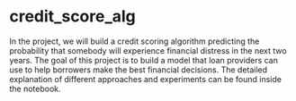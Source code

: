 # credit_score_alg
In the project, we will build a credit scoring algorithm predicting the probability that  somebody will experience financial distress in the next two years. The goal of this project is to build  a model that loan providers can use to help borrowers make the best financial decisions. The detailed explanation of different approaches and experiments can be found inside the notebook.
